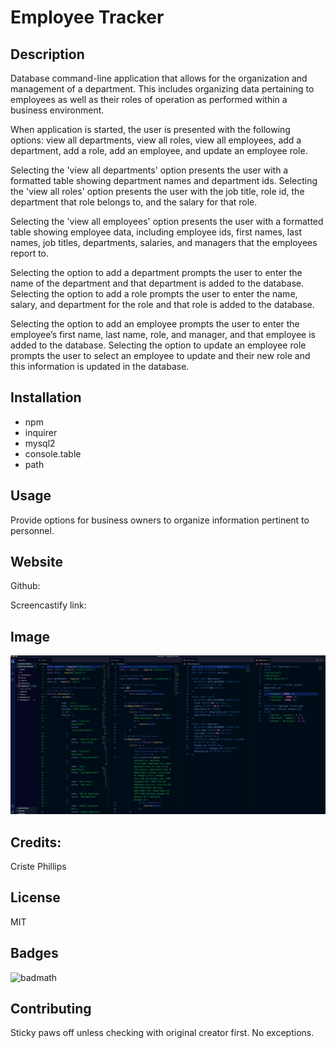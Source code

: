# Employee Tracker

## Description

Database command-line application that allows for the organization and management of a department.  This includes organizing data pertaining to employees as well as their roles of operation as performed within a business environment.



When application is started, the user is presented with the following options: view all departments, view all roles, view all employees, add a department, add a role, add an employee, and update an employee role.

Selecting the 'view all departments' option presents the user with a formatted table showing department names and department ids. Selecting the 'view all roles' option presents the user with the job title, role id, the department that role belongs to, and the salary for that role.

Selecting the 'view all employees' option presents the user with a formatted table showing employee data, including employee ids, first names, last names, job titles, departments, salaries, and managers that the employees report to.

Selecting the option to add a department prompts the user to enter the name of the department and that department is added to the database.  Selecting the option to add a role prompts the user to enter the name, salary, and department for the role and that role is added to the database.

Selecting the option to add an employee prompts the user to enter the employee’s first name, last name, role, and manager, and that employee is added to the database. Selecting the option to update an employee role prompts the user to select an employee to update and their new role and this information is updated in the database.

## Installation
* npm
* inquirer
* mysql2
* console.table
* path

## Usage
Provide options for business owners to organize information pertinent to personnel.


## Website
Github: 

Screencastify link: 

## Image

![Screenshot](/assets/images/screenshot.png)

## Credits:

Criste Phillips 

## License
MIT

## Badges
![badmath](https://img.shields.io/github/languages/top/nielsenjared/badmath)

## Contributing
Sticky paws off unless checking with original creator first.  No exceptions.